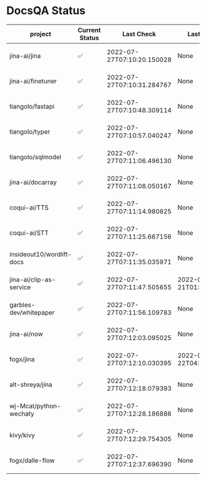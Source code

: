 # DocsQA Status

|         project         |Current Status|        Last Check        |      Last Downtime       |                      % Uptime                      |
|-------------------------|--------------|--------------------------|--------------------------|----------------------------------------------------|
|jina-ai/jina             |✅            |2022-07-27T07:10:20.150028|None                      |100.0 (since 2022-07-20 17:11:38.421227)            |
|jina-ai/finetuner        |✅            |2022-07-27T07:10:31.284767|None                      |100.0 (since 2022-07-20 17:11:38.421227)            |
|tiangolo/fastapi         |✅            |2022-07-27T07:10:48.309114|None                      |100.0 (since 2022-07-20 17:11:38.421227)            |
|tiangolo/typer           |✅            |2022-07-27T07:10:57.040247|None                      |100.0 (since 2022-07-20 17:11:38.421227)            |
|tiangolo/sqlmodel        |✅            |2022-07-27T07:11:06.496130|None                      |100.0 (since 2022-07-20 17:11:38.421227)            |
|jina-ai/docarray         |✅            |2022-07-27T07:11:08.050167|None                      |100.0 (since 2022-07-20 17:11:38.421227)            |
|coqui-ai/TTS             |✅            |2022-07-27T07:11:14.980825|None                      |100.0 (since 2022-07-20 17:11:38.421227)            |
|coqui-ai/STT             |✅            |2022-07-27T07:11:25.667156|None                      |100.0 (since 2022-07-20 17:11:38.421227)            |
|insideout10/wordlift-docs|✅            |2022-07-27T07:11:35.035971|None                      |100.0 (since 2022-07-20 17:11:38.421227)            |
|jina-ai/clip-as-service  |✅            |2022-07-27T07:11:47.505655|2022-07-21T01:43:26.228623|39.08230673094091 (since 2022-07-20 17:11:38.421227)|
|garbles-dev/whitepaper   |✅            |2022-07-27T07:11:56.109783|None                      |100.0 (since 2022-07-22 05:15:25.212266)            |
|jina-ai/now              |✅            |2022-07-27T07:12:03.095025|None                      |100.0 (since 2022-07-20 17:11:38.421227)            |
|fogx/jina                |✅            |2022-07-27T07:12:10.030395|2022-07-22T04:27:22.362299|94.7631417183875 (since 2022-07-20 17:11:38.421227) |
|alt-shreya/jina          |✅            |2022-07-27T07:12:18.079393|None                      |100.0 (since 2022-07-20 17:11:38.421227)            |
|wj-Mcat/python-wechaty   |✅            |2022-07-27T07:12:28.186886|None                      |100.0 (since 2022-07-20 17:11:38.421227)            |
|kivy/kivy                |✅            |2022-07-27T07:12:29.754305|None                      |100.0 (since 2022-07-20 17:11:38.421227)            |
|fogx/dalle-flow          |✅            |2022-07-27T07:12:37.696390|None                      |100.0 (since 2022-07-20 17:11:38.421227)            |
